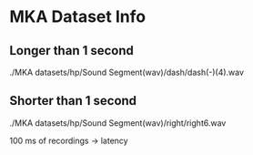 


# MKA Dataset Info


## Longer than 1 second
./MKA datasets/hp/Sound Segment(wav)/dash/dash(-)(4).wav

## Shorter than 1 second
./MKA datasets/hp/Sound Segment(wav)/right/right6.wav

100 ms of recordings -> latency